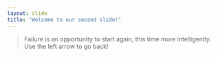 ```yaml
---
layout: slide
title: "Welcome to our second slide!"
---
```

>Failure is an opportunity to start again, this time more intelligently.
Use the left arrow to go back!

